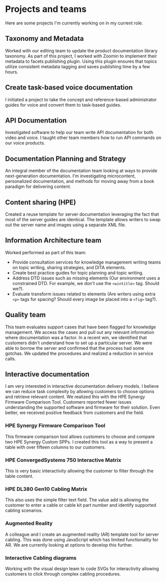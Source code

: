 # Projects and teams

Here are some projects I'm currently working on in my current role.

## Taxonomy and Metadata

Worked with our editing team to update the product documentation library taxonomy. As part of this project, I worked with Zoomin to implement their metadata to facets publishing plugin. Using this plugin ensures that topics utilize consistent metadata tagging and saves publishing time by a few hours.

## Create task-based voice documentation

I initiated a project to take the concept and reference-based administrator guides for voice and convert them to task-based guides.

## API Documentation 

Investigated software to help our team write API documentation for both video and voice. I taught other team members how to run API commands on our voice products.

## Documentation Planning and Strategy

An integral member of the documentation team looking at ways to provide next-generation documentation. I'm investigating microcontent, personalized documentation, and methods for moving away from a book paradigm for delivering content.

## Content sharing (HPE)

Created a reuse template for server documentation leveraging the fact that most of the server guides are identical. The template allows writers to swap out the server name and images using a separate XML file. 

## Information Architecture team
Worked performed as part of this team:
* Provide consultation services for knowledge management writing teams on topic writing, sharing strategies, and DITA elements.
* Create best practice guides for topic planning and topic writing.
* Address DTD issues such as missing elements (Our environment uses a constrained DTD. For example, we don't use the `<wintitle>` tag. Should we?). 
* Evaluate transform issues related to elements (Are writers using extra `<p>` tags for spacing? Should every image be placed into a `<fig>` tag?).

## Quality team
This team evaluates support cases that have been flagged for knowledge management. We access the cases and pull out any relevant information where documentation was a factor. In a recent win, we identified that customers didn't understand how to set up a particular server. We were able to borrow the server and confirmed that the process had some gotchas. We updated the procedures and realized a reduction in service calls. 

## Interactive documentation
I am very interested in interactive documentation delivery models. I believe we can reduce task complexity by allowing customers to choose options and retrieve relevant content. We realized this with the HPE Synergy Firmware Comparison Tool. Customers reported fewer issues understanding the supported software and firmware for their solution. Even better, we received positive feedback from customers and the field.

### HPE Synergy Firmware Comparison Tool
This firmware comparison tool allows customers to choose and compare two HPE Synergy Custom SPPs. I created this tool as a way to present a table with over fifteen columns to our customers. 

### HPE ConvergedSystems 750 Interactive Matrix
This is very basic interactivity allowing the customer to filter through the table content. 

### HPE DL380 Gen10 Cabling Matrix
This also uses the simple filter text field. The value add is allowing the customer to enter a cable or cable kit part number and identify supported cabling scenarios.

### Augmented Reality
A colleague and I create an augmented reality (AR) template tool for server cabling. This was done using JavaScript which has limited functionality for AR. We are currently looking at options to develop this further.

### Interactive Cabling diagrams
Working with the visual design team to code SVGs for interactivity allowing customers to click through complex cabling procedures.

